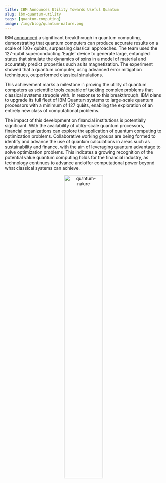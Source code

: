 ```yaml
---
title: IBM Announces Utility Towards Useful Quantum
slug: ibm-quantum-utility
tags: [quantum-computing]
image: /img/blog/quantum-nature.png
---
```


IBM [announced](https://research.ibm.com/blog/utility-toward-useful-quantum!) a significant breakthrough in quantum computing, demonstrating that quantum computers can produce accurate results on a scale of 100+ qubits, surpassing classical approaches. <!--truncate-->The team used the 127-qubit superconducting 'Eagle' device to generate large, entangled states that simulate the dynamics of spins in a model of material and accurately predict properties such as its magnetization. The experiment showed that a quantum computer, using advanced error mitigation techniques, outperformed classical simulations.

This achievement marks a milestone in proving the utility of quantum computers as scientific tools capable of tackling complex problems that classical systems struggle with. In response to this breakthrough, IBM plans to upgrade its full fleet of IBM Quantum systems to large-scale quantum processors with a minimum of 127 qubits, enabling the exploration of an entirely new class of computational problems.

The impact of this development on financial institutions is potentially significant. With the availability of utility-scale quantum processors, financial organizations can explore the application of quantum computing to optimization problems. Collaborative working groups are being formed to identify and advance the use of quantum calculations in areas such as sustainability and finance, with the aim of leveraging quantum advantage to solve optimization problems. This indicates a growing recognition of the potential value quantum computing holds for the financial industry, as technology continues to advance and offer computational power beyond what classical systems can achieve.

<p align="center">
    <img src="/img/blog/quantum-nature.png" alt="quantum-nature" width="50%" height="50%"/>
</p>